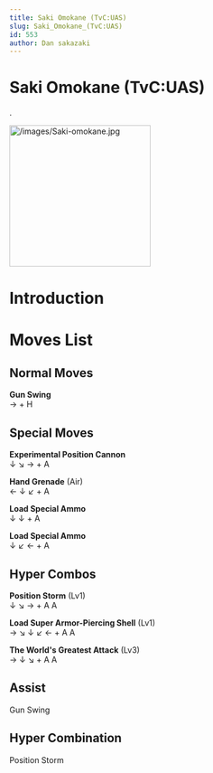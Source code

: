 ```yaml
---
title: Saki Omokane (TvC:UAS)
slug: Saki_Omokane_(TvC:UAS)
id: 553
author: Dan sakazaki
---
```


# Saki Omokane (TvC:UAS)

.

<img src="/images/Saki-omokane.jpg" title="/images/Saki-omokane.jpg"
width="250" alt="/images/Saki-omokane.jpg" />  

# Introduction

# Moves List

## Normal Moves

**Gun Swing**  
→ + H

## Special Moves

**Experimental Position Cannon**  
↓ ↘ → + A

**Hand Grenade** (Air)  
← ↓ ↙ + A

**Load Special Ammo**  
↓ ↓ + A

**Load Special Ammo**  
↓ ↙ ← + A

## Hyper Combos

**Position Storm** (Lv1)  
↓ ↘ → + A A

**Load Super Armor-Piercing Shell** (Lv1)  
→ ↘ ↓ ↙ ← + A A

**The World's Greatest Attack** (Lv3)  
→ ↓ ↘ + A A

## Assist

Gun Swing

## Hyper Combination

Position Storm

